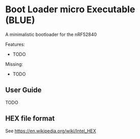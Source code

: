 # Boot Loader micro Executable (BLUE)

A minimalistic bootloader for the nRF52840

Features:
- TODO

Missing:
- TODO

## User Guide

TODO

## HEX file format

See https://en.wikipedia.org/wiki/Intel_HEX